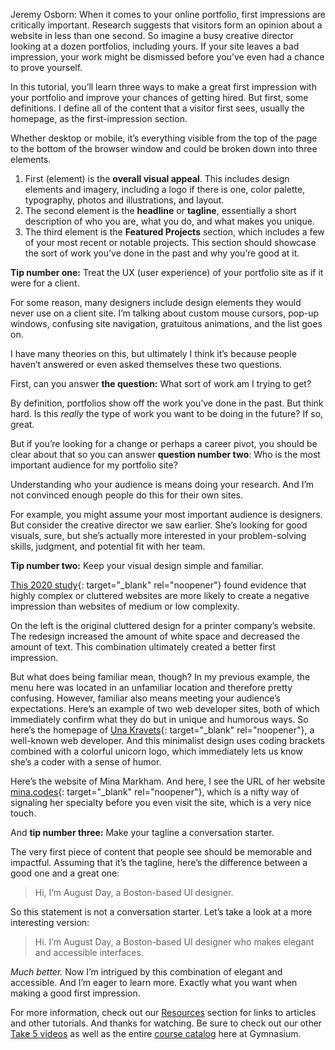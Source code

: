 Jeremy Osborn: When it comes to your online portfolio, first impressions are critically important. Research suggests that visitors form an opinion about a website in less than one second. So imagine a busy creative director looking at a dozen portfolios, including yours. If your site leaves a bad impression, your work might be dismissed before you’ve even had a chance to prove yourself.

In this tutorial, you’ll learn three ways to make a great first impression with your portfolio and improve your chances of getting hired. But first, some definitions. I define all of the content that a visitor first sees, usually the homepage, as the first-impression section.

Whether desktop or mobile, it’s everything visible from the top of the page to the bottom of the browser window and could be broken down into three elements.

1. First (element) is the **overall visual appeal**. This includes design elements and imagery, including a logo if there is one, color palette, typography, photos and illustrations, and layout.
2. The second element is the **headline** or **tagline**, essentially a short description of who you are, what you do, and what makes you unique.
3. The third element is the **Featured Projects** section, which includes a few of your most recent or notable projects. This section should showcase the sort of work you’ve done in the past and why you’re good at it.

**Tip number one:** Treat the UX (user experience) of your portfolio site as if it were for a client.

For some reason, many designers include design elements they would never use on a client site. I’m talking about custom mouse cursors, pop-up windows, confusing site navigation, gratuitous animations, and the list goes on.

I have many theories on this, but ultimately I think it’s because people haven’t answered or even asked themselves these two questions.

First, can you answer **the question:** What sort of work am I trying to get?

By definition, portfolios show off the work you’ve done in the past. But think hard. Is this *really* the type of work you want to be doing in the future? If so, great.

But if you’re looking for a change or perhaps a career pivot, you should be clear about that so you can answer **question number two**: Who is the most important audience for my portfolio site?

Understanding who your audience is means doing your research. And I’m not convinced enough people do this for their own sites.

For example, you might assume your most important audience is designers. But consider the creative director we saw earlier. She’s looking for good visuals, sure, but she’s actually more interested in your problem-solving skills, judgment, and potential fit with her team.

**Tip number two:** Keep your visual design simple and familiar.

[This 2020 study][1]{: target="_blank" rel="noopener"} found evidence that highly complex or cluttered websites are more likely to create a negative impression than websites of medium or low complexity.

On the left is the original cluttered design for a printer company’s website. The redesign increased the amount of white space and decreased the amount of text. This combination ultimately created a better first impression.

But what does being familiar mean, though? In my previous example, the menu here was located in an unfamiliar location and therefore pretty confusing. However, familiar also means meeting your audience’s expectations. Here’s an example of two web developer sites, both of which immediately confirm what they do but in unique and humorous ways. So here’s the homepage of [Una Kravets][3]{: target="_blank" rel="noopener"}, a well-known web developer. And this minimalist design uses coding brackets combined with a colorful unicorn logo, which immediately lets us know she’s a coder with a sense of humor.

Here’s the website of Mina Markham. And here, I see the URL of her website [mina.codes][2]{: target="_blank" rel="noopener"}, which is a nifty way of signaling her specialty before you even visit the site, which is a very nice touch.

And **tip number three:** Make your tagline a conversation starter.

The very first piece of content that people see should be memorable and impactful. Assuming that it’s the tagline, here’s the difference between a good one and a great one:

> Hi, I’m August Day, a Boston-based UI designer.

So this statement is not a conversation starter. Let’s take a look at a more interesting version:

> Hi. I’m August Day, a Boston-based UI designer who makes elegant and accessible interfaces.

*Much better.* Now I’m intrigued by this combination of elegant and accessible. And I’m eager to learn more. Exactly what you want when making a good first impression.

For more information, check out our [Resources][0] section for links to articles and other tutorials. And thanks for watching. Be sure to check out our other [Take 5 videos][4] as well as the entire [course catalog][5] here at Gymnasium.

[0]: #tutorial-resources
[1]: https://www.amandabaughan.com/pubs/2020CHI_KeepItSimple.pdf
[2]: https://mina.codes
[3]: https://una.im
[4]: /courses/take5/
[5]: /courses/
